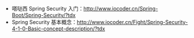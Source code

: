 * 嗒哒西 Spring Security 入门：<http://www.iocoder.cn/Spring-Boot/Spring-Security/?tdx>
* Spring Security 基本概念：<http://www.iocoder.cn/Fight/Spring-Security-4-1-0-Basic-concept-description/?tdx>
